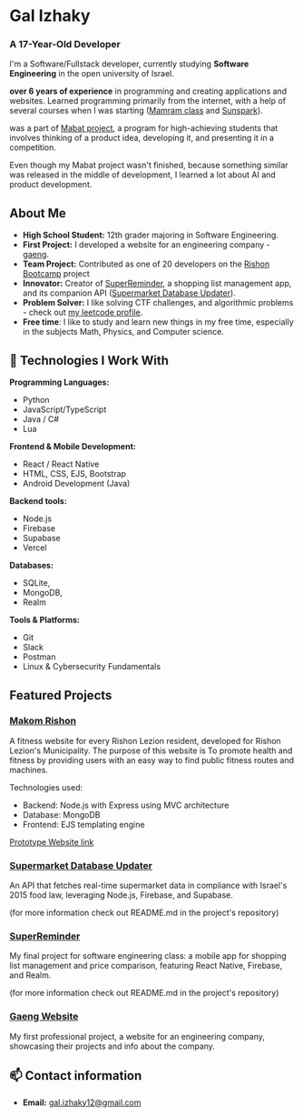 # Gal Izhaky

### **A 17-Year-Old Developer**  
I'm a Software/Fullstack developer, currently studying **Software Engineering** in the open university of Israel. 

**over 6 years of experience** in programming and creating applications and websites. 
Learned programming primarily from the internet, with a help of several courses when I was starting ([Mamram class](https://leadersapp.co.il/mamram-program-english/) and [Sunspark](https://sunspark.org/%d7%9e%d7%a1%d7%9c%d7%95%d7%9c-%d7%a4%d7%99%d7%aa%d7%95%d7%97-%d7%90%d7%a4%d7%9c%d7%99%d7%a7%d7%a6%d7%99%d7%95%d7%aa-%d7%92%d7%90%d7%95%d7%95%d7%94-java-me/)). 

was a part of [Mabat project](https://pop.education.gov.il/mabat/), a program for high-achieving students that involves thinking of a product idea, developing it, and presenting it in a competition. 

Even though my Mabat project wasn't finished, because something similar was released in the middle of development, I learned a lot about AI and product development.

## About Me  
- **High School Student:** 12th grader majoring in Software Engineering.  
- **First Project:** I developed a website for an engineering company - [gaeng](http://www.gaeng.co.il).  
- **Team Project:** Contributed as one of 20 developers on the [Rishon Bootcamp](https://github.com/TechMindsIL/BootcampRishon) project 
- **Innovator:** Creator of [SuperReminder](https://github.com/Gal-Izhaky/SuperReminder), a shopping list management app, and its companion API ([Supermarket Database Updater](https://github.com/Gal-Izhaky/public-supermarket-database-updater)).  
- **Problem Solver:** I like solving CTF challenges, and algorithmic problems - check out [my leetcode profile](https://leetcode.com/u/Gal_Izhaky/). 
- **Free time**:  I like to study and learn new things in my free time, especially in the subjects Math, Physics, and Computer science.


## 🔧 Technologies I Work With  
**Programming Languages:**  
- Python  
- JavaScript/TypeScript  
- Java / C#  
- Lua  

**Frontend & Mobile Development:**  
- React / React Native  
- HTML, CSS, EJS, Bootstrap  
- Android Development (Java)  

**Backend tools:**
- Node.js
- Firebase
- Supabase
- Vercel

**Databases:**  
- SQLite,
- MongoDB,
- Realm

**Tools & Platforms:**  
- Git
- Slack
- Postman  
- Linux & Cybersecurity Fundamentals  


## Featured Projects 
### [Makom Rishon](https://github.com/TechMindsIL/BootcampRishon)

A fitness website for every Rishon Lezion resident, developed for Rishon Lezion's Municipality.
The purpose of this website is To promote health and fitness by providing users with an easy way to find public fitness routes and machines.

Technologies used:
* Backend: Node.js with Express using MVC architecture
* Database: MongoDB
* Frontend: EJS templating engine

[Prototype Website link](https://bootcamp.techminds.dev/)

### [Supermarket Database Updater](https://github.com/Gal-Izhaky/public-supermarket-database-updater)  
An API that fetches real-time supermarket data in compliance with Israel's 2015 food law, leveraging Node.js, Firebase, and Supabase. 

(for more information check out README.md in the project's repository)
### [SuperReminder](https://github.com/Gal-Izhaky/SuperReminder)
My final project for software engineering class: a mobile app for shopping list management and price comparison, featuring React Native, Firebase, and Realm. 

(for more information check out README.md in the project's repository)



### [Gaeng Website](http://www.gaeng.co.il)  
My first professional project, a website for an engineering company, showcasing their projects and info about the company.  


## 📫 Contact information  
- **Email:** [gal.izhaky12@gmail.com](mailto:gal.izhaky12@gmail.com)  


